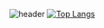 <!--
**kks2139/kks2139** is a ✨ _special_ ✨ repository because its `README.md` (this file) appears on your GitHub profile.

Here are some ideas to get you started:

- 🔭 I’m currently working on ...
- 🌱 I’m currently learning ...
- 👯 I’m looking to collaborate on ...
- 🤔 I’m looking for help with ...
- 💬 Ask me about ...
- 📫 How to reach me: ...
- 😄 Pronouns: ...
- ⚡ Fun fact: ...
-->

![header](https://capsule-render.vercel.app/api?type=rect&height=60&color=gradient&text=Front-End%20developer%20🌱&fontSize=25&descAlign=60&descAlignY=50)
[![Top Langs](https://github-readme-stats.vercel.app/api/top-langs/?username=kks2139&layout=compact&langs_count=6&hide=java&bg_color=2a2a2a&text_color=ffffff)](https://github.com/anuraghazra/github-readme-stats)

   
